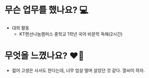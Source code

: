 # 무슨 업무를 했나요? 💻
- 대외 활동
    - KT랜선나눔캠퍼스 중학교 1학년 국어 비문학 독해(2시간)

# 무엇을 느꼈나요? ❤️‍🔥
- 젊어 고생은 사서도 한다는데, 너무 엄살 떨며 살았던 것 같다. 열씨미 하자.